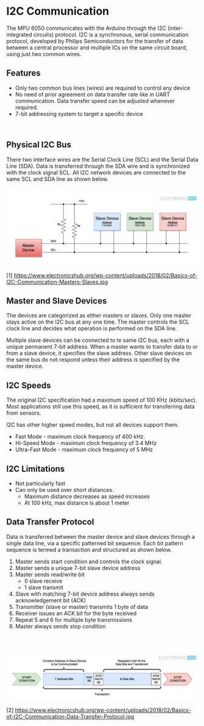 # I2C Communication 

The MPU 6050 communicates with the Arduino through the I2C (inter-integrated circuits) protocol. I2C is a synchronous, serial communication protocol, developed by Philips Semiconductors for the transfer of data between a central processor and multiple ICs on the same circuit board, using just two common wires.<br>

## Features

- Only two common bus lines (wires) are required to control any device 
- No need of prior agreement on data transfer rate like in UART communication. Data transfer speed can be adjusted whenever required.
- 7-bit addressing system to target a specific device
<br>

## Physical I2C Bus

There two interface wires are the Serial Clock Line (SCL) and the Serial Data Line (SDA). Data is transferred through the SDA wire and is synchronized with the clock signal SCL. All I2C network devices are connected to the same SCL and SDA line as shown below.
 <br><br>

![I2C Master Slave](./images/Basics-of-I2C-Communication-Masters-Slaves.jpg "I2C Master Slave")<br>

[1] https://www.electronicshub.org/wp-content/uploads/2018/02/Basics-of-I2C-Communication-Masters-Slaves.jpg <br>

## Master and Slave Devices

The devices are categorized as either masters or slaves. Only one master stays active on the I2C bus at any one time. The master controls the SCL clock line and decides what operation is performed on the SDA line.

Multiple slave devices can be connected to te same I2C bus, each with a unique permanent 7-bit address. When a master wants to transfer data to or from a slave device, it specifies the slave address. Other slave devices on the same bus do not respond unless their address is specified by the master device.<br>

## I2C Speeds

The original I2C specification had a maximum speed of 100 KHz (kbits/sec). Most applications still use this speed, as it is sufficient for transferring data from sensors.

I2C has other higher speed modes, but not all devices support them.
- Fast Mode - maximum clock frequency of 400 kHz.
- Hi-Speed Mode - maximum clock frequency of 3.4 MHz
- Ultra-Fast Mode - maximum clock frequency of 5 MHz<br>

## I2C Limitations

- Not particularly fast
- Can only be used over short distances.
    - Maximum distance decreases as speed increases
    - At 100 kHz, max distance is about 1 meter<br>

## Data Transfer Protocol

Data is transferred between the master device and slave devices through a single data line, via a specific patterned bit sequence. Each bit pattern sequence is termed a transaction and structured as shown below. 

1. Master sends start condition and controls the clock signal.
2. Master sends a unique 7-bit slave device address
3. Master sends read/write bit 
    - 0 slave receive
    - 1 slave transmit
4. Slave with matching 7-bit device address always sends acknowledgement bit (ACK)
5. Transmitter (slave or master) transmits 1 byte of data
6. Receiver issues an ACK bit for the byte received
7. Repeat 5 and 6 for multiple byte transmissions
8. Master always sends stop condition
<br>
<br>

![I2C Data Transfer](./images/Basics-of-I2C-Communication-Data-Transfer-Protocol.jpg "I2C Data Transfer")<br>

[2] https://www.electronicshub.org/wp-content/uploads/2018/02/Basics-of-I2C-Communication-Data-Transfer-Protocol.jpg 
<br>
<br>
